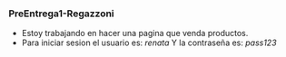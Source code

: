 ### PreEntrega1-Regazzoni

- Estoy trabajando en hacer una pagina que venda productos.
- Para iniciar sesion el usuario es: *renata* Y la contraseña es: *pass123* 
